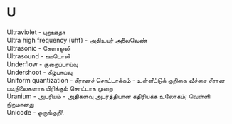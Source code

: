 # U
Ultraviolet - புறஊதா\
Ultra high frequency (uhf) - அதிஉயர் அலைவெண்\
Ultrasonic - கேளாஒலி\
Ultrasound - ஊடொலி\
Underflow - குறைப்பாய்வு\
Undershoot - கீழ்பாய்வு\
Uniform quantization - சீரானச் சொட்டாக்கம் - உள்ளீட்டுக் குறிகை வீச்சை சீரான படிநிலைகளாக பிரிக்கும் சொட்டாக முறை\
Uranium - அடரியம் - அதிகளவு அடர்த்தியான கதிரியக்க உலோகம்; வெள்ளி நிறமானது \
Unicode - ஒருங்குறி\